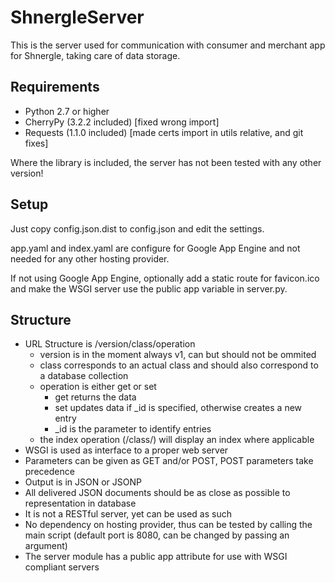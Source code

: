 ShnergleServer
==============

This is the server used for communication with consumer and merchant app for Shnergle, taking care of data storage.

Requirements
------------

 * Python 2.7 or higher
 * CherryPy (3.2.2 included) [fixed wrong import]
 * Requests (1.1.0 included) [made certs import in utils relative, and git fixes]

Where the library is included, the server has not been tested with any other version!


Setup
-----

Just copy config.json.dist to config.json and edit the settings.

app.yaml and index.yaml are configure for Google App Engine and not needed for any other hosting provider.

If not using Google App Engine, optionally add a static route for favicon.ico and make the WSGI server use the public app variable in server.py.


Structure
---------
 
 * URL Structure is /version/class/operation
   * version is in the moment always v1, can but should not be ommited
   * class corresponds to an actual class and should also correspond to a database collection
   * operation is either get or set
     * get returns the data
     * set updates data if _id is specified, otherwise creates a new entry
	 * _id is the parameter to identify entries
   * the index operation (/class/) will display an index where applicable
 * WSGI is used as interface to a proper web server
 * Parameters can be given as GET and/or POST, POST parameters take precedence
 * Output is in JSON or JSONP
 * All delivered JSON documents should be as close as possible to representation in database
 * It is not a RESTful server, yet can be used as such
 * No dependency on hosting provider, thus can be tested by calling the main script (default port is 8080, can be changed by passing an argument)
 * The server module has a public app attribute for use with WSGI compliant servers
